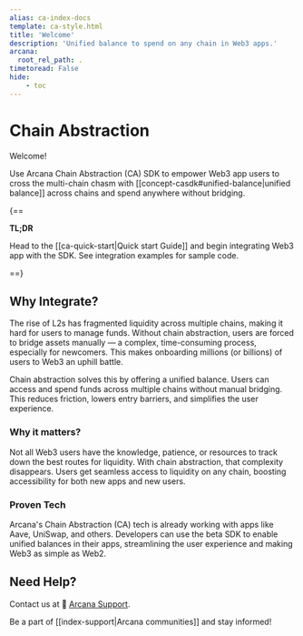 ```yaml
---
alias: ca-index-docs
template: ca-style.html
title: 'Welcome'
description: 'Unified balance to spend on any chain in Web3 apps.'
arcana:
  root_rel_path: .
timetoread: False
hide: 
    - toc
---
```


# Chain Abstraction

Welcome!

Use Arcana Chain Abstraction (CA) SDK to empower Web3 app users to cross the multi-chain chasm with [[concept-casdk#unified-balance|unified balance]]  across chains and spend anywhere without bridging.

{==

**TL;DR**

Head to the [[ca-quick-start|Quick start Guide]] and begin integrating Web3 app with the SDK. See integration examples for sample code. 

==}

## Why Integrate?

The rise of L2s has fragmented liquidity across multiple chains, making it hard for users to manage funds. Without chain abstraction, users are forced to bridge assets manually — a complex, time-consuming process, especially for newcomers. This makes onboarding millions (or billions) of users to Web3 an uphill battle.

Chain abstraction solves this by offering a unified balance. Users can access and spend funds across multiple chains without manual bridging. This reduces friction, lowers entry barriers, and simplifies the user experience.

### Why it matters?

Not all Web3 users have the knowledge, patience, or resources to track down the best routes for liquidity. With chain abstraction, that complexity disappears. Users get seamless access to liquidity on any chain, boosting accessibility for both new apps and new users.

### Proven Tech

Arcana's Chain Abstraction (CA) tech is already working with apps like Aave, UniSwap, and others. Developers can use the beta SDK to enable unified balances in their apps, streamlining the user experience and making Web3 as simple as Web2.

## Need Help?

Contact us at 📨 [Arcana Support](mailto:support@arcana.network). 

Be a part of [[index-support|Arcana communities]] and stay informed!
